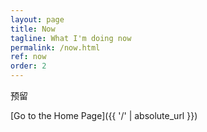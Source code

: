 ```yaml
---
layout: page
title: Now
tagline: What I'm doing now
permalink: /now.html
ref: now
order: 2
---
```


预留

[Go to the Home Page]({{ '/' | absolute_url }})
